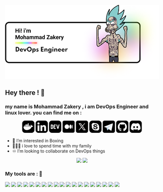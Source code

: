 ![](https://github.com/zakery1369/pics/blob/master/Rick.png)
## Hey there ! 🤟
### my name is Mohammad Zakery , i am DevOps Engineer and linux lover. you can find me on :
<p align="center">
  <a href="https://hub.docker.com/u/zakery1369"><img src='https://github.com/zakery1369/pics/blob/master/icon/Docker.svg' alt='Docker' width="40" height="40"></a>    <a href="https://linkedin.com/in/zakery1369"><img src='https://github.com/zakery1369/pics/blob/master/icon/Linkedin.svg' alt='Linkedin' width="40" height="40"></a>    <a href="https://dev.to/zakery1369"><img src='https://github.com/zakery1369/pics/blob/master/icon/Devto.svg' alt='Dev.to' width="40" height="40"></a>
   <a href="https://medium.com/@zakery1369"><img src='https://github.com/zakery1369/pics/blob/master/icon/Medium.svg' alt='Medium' width="40" height="40"></a>   <a href="https://twitter.com/zakery1369"><img src='https://github.com/zakery1369/pics/blob/master/icon/Twitter.svg' alt='Twitter' width="40" height="40"></a>   <a href="https://join.skype.com/invite/lf6899W3qgrd"><img src='https://github.com/zakery1369/pics/blob/master/icon/Skype.svg' alt='Skype' width="40" height="40"></a>   <a href="https://telegram.me/zakery1369"><img src='https://github.com/zakery1369/pics/blob/master/icon/Telegram.svg' alt='Telegram' width="40" height="40"></a>   <a href="https://github.com/zakery1369"><img src='https://github.com/zakery1369/pics/blob/master/icon/Github.svg' alt='Github' width="40" height="40"></a>   <a href="https://discord.com/users/1099405319941148775"><img src='https://github.com/zakery1369/pics/blob/master/icon/Discord.svg' alt='Discord' width="40" height="40"></a>
</p>

- 🥊 I’m interested in Boxing
- 👨‍👩‍👧 i love to spend time with my family
- ♾ I’m looking to collaborate on DevOps things

<p align="center">
  <img src='https://github-readme-stats-git-masterrstaa-rickstaa.vercel.app/api?username=Zakery1369'>
  <img src='https://github-readme-streak-stats.herokuapp.com/?user=Zakery1369'>
</p>

### My tools are : 🔧
[<img src='https://img.shields.io/badge/docker-%230db7ed.svg?style=for-the-badge&logo=docker&logoColor=white'>](https://cv.zakops.com/)
[<img src='https://img.shields.io/badge/ansible-%231A1918.svg?style=for-the-badge&logo=ansible&logoColor=white'>](https://cv.zakops.com/)
[<img src='https://img.shields.io/badge/Cent%20OS-262577?style=for-the-badge&logo=CentOS&logoColor=white'>](https://cv.zakops.com/)
[<img src='https://img.shields.io/badge/manjaro-35BF5C?style=for-the-badge&logo=manjaro&logoColor=white'>](https://cv.zakops.com/)
[<img src='https://img.shields.io/badge/Prometheus-E6522C?style=for-the-badge&logo=Prometheus&logoColor=white'>](https://cv.zakops.com/)
[<img src='https://img.shields.io/badge/Shell_Script-121011?style=for-the-badge&logo=gnu-bash&logoColor=white'>](https://cv.zakops.com/)
[<img src='https://img.shields.io/badge/GIT-E44C30?style=for-the-badge&logo=git&logoColor=white'>](https://cv.zakops.com/)
[<img src='https://img.shields.io/badge/MySQL-005C84?style=for-the-badge&logo=mysql&logoColor=white'>](https://cv.zakops.com/)
[<img src='https://img.shields.io/badge/MariaDB-003545?style=for-the-badge&logo=mariadb&logoColor=white'>](https://cv.zakops.com/)
[<img src='https://img.shields.io/badge/Nginx-009639?style=for-the-badge&logo=nginx&logoColor=white'>](https://cv.zakops.com/)
[<img src='https://img.shields.io/badge/Apache-D22128?style=for-the-badge&logo=Apache&logoColor=white'>](https://cv.zakops.com/)
[<img src='https://img.shields.io/badge/Selenium-43B02A?style=for-the-badge&logo=Selenium&logoColor=white'>](https://cv.zakops.com/)
[<img src='https://img.shields.io/badge/VSCode-0078D4?style=for-the-badge&logo=visual%20studio%20code&logoColor=white'>](https://cv.zakops.com/)
[<img src='https://img.shields.io/badge/Markdown-000000?style=for-the-badge&logo=markdown&logoColor=white'>](https://cv.zakops.com/)
[<img src='https://img.shields.io/badge/Firefox_Browser-FF7139?style=for-the-badge&logo=Firefox-Browser&logoColor=white'>](https://cv.zakops.com/)
[<img src='https://img.shields.io/badge/Coursera-0056D2?style=for-the-badge&logo=Coursera&logoColor=white'>](https://cv.zakops.com/)
[<img src='https://img.shields.io/badge/Cloudflare-F38020?style=for-the-badge&logo=Cloudflare&logoColor=white'>](https://cv.zakops.com/)
[<img src='https://img.shields.io/badge/kubernetes-%23326ce5.svg?style=for-the-badge&logo=kubernetes&logoColor=white'>](https://cv.zakops.com/)
[<img src='https://img.shields.io/badge/Apache%20Kafka-000?style=for-the-badge&logo=apachekafka&logoColor=white'>](https://cv.zakops.com/)
